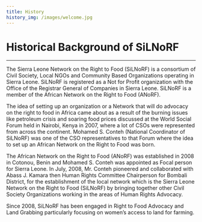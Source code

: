 ```yaml
---
title: History
history_img: /images/welcome.jpg
---
```




# Historical Background of SiLNoRF
***
The Sierra Leone Network on the Right to Food (SiLNoRF) is a consortium of Civil Society, Local NGOs and Community Based Organizations operating in Sierra Leone. SiLNoRF is registered as a Not for Profit organization with the Office of the Registrar General of Companies in Sierra Leone. SiLNoRF is a member of the African Network on the Right to Food (ANoRF).

The idea of setting up an organization or a Network that will do advocacy on the right to food in Africa came about as a result of the burning issues like petroleum 
crisis and soaring food prices discussed at the World Social Forum held in Nairobi, Kenya in 2007, where a lot of CSOs were represented from across the continent. Mohamed S. Conteh (National Coordinator of SiLNoRF) was one of the CSO representatives to that Forum where the idea to set up an African Network on the Right to Food was born. 

The African Network on the Right to Food (ANoRF) was established in 2008 in Cotonou, Benin and Mohamed S. Conteh was appointed as Focal person for Sierra Leone. In July, 2008, Mr. Conteh pioneered and collaborated with Abass J. Kamara then Human Rights Committee Chairperson for Bombali District, for the establishment of the local network which is the Sierra Leone Network on the Right to Food (SiLNoRF) by bringing together other Civil Society Organizations working in the areas of Human Rights Advocacy. 

Since 2008, SiLNoRF has been engaged in Right to Food Advocacy and Land Grabbing particularly focusing on women’s access to land for farming.
